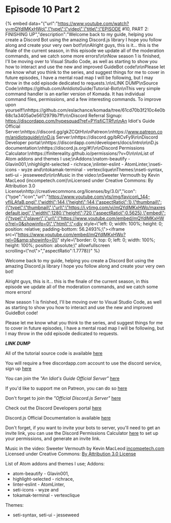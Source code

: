 # Episode 10 Part 2

{% embed data="{\"url\":\"https://www.youtube.com/watch?v=mQYdlMKxHWo\",\"type\":\"video\",\"title\":\"EPISODE \#10, PART 2: FINISHING UP\",\"description\":\"Welcome back to my guide, helping you create a Discord Bot using the amazing Discord.js library I hope you follow along and create your very own bot!\n\nAlright guys, this is it... this is the finale of the current season, in this episode we update all of the moderation commands, and we catch some more errors!\n\nNow season 1 is finished, I\'ll be moving over to Visual Studio Code, as well as starting to show you how to interact and use the new and improved GuideBot code!\n\nPlease let me know what you think to the series, and suggest things for me to cover in future episodes, I have a mental road map I will be following, but I may throw in the odd episode dedicated to requests.\n\nLINK DUMP\nSource Code:\nhttps://github.com/AnIdiotsGuide/Tutorial-Bot\n\nThis very simple command handler is an earlier version of Komada. It has individual command files, permissions, and a few interesting commands. To improve upon yourself!\nhttps://github.com/eslachance/komada/tree/61cd70b3f210c4e0b68c1a3405a0e5612979b7ff\n\nDiscord Referral Signup: https://discordapp.com/hypesquad?ref=PYisfiCTRf\n\nAn Idiot\'s Guide Official Server:\nhttps://discord.gg/gkZCQtH\n\nPatreon:\nhttps://www.patreon.com/anidiotsguide\n\nD.js Server:\nhttps://discord.gg/bRCvFy9\n\nDiscord Developer portal:\nhttps://discordapp.com/developers/docs/intro\n\nD.js documentation:\nhttps://discord.js.org/\#!/\n\nDiscord Permissions Calculator:\nhttps://finitereality.github.io/permissions/?v=0\n\n\nList of Atom addons and themes I use;\nAddons:\natom-beautify - Glavin001,\nhighlight-selected - richrace,\nlinter-eslint - AtomLinter,\nseti-icons - wyze and\ntokamak-terminal - vertexclique\nThemes:\nseti-syntax, seti-ui - jesseweed\n\n\nMusic in the video:\nSweeter Vermouth by Kevin MacLeod \(incompetech.com\)\nLicensed under Creative Commons: By Attribution 3.0 License\nhttp://creativecommons.org/licenses/by/3.0/\",\"icon\":{\"type\":\"icon\",\"url\":\"https://www.youtube.com/yts/img/favicon\_144-vfliLAfaB.png\",\"width\":144,\"height\":144,\"aspectRatio\":1},\"thumbnail\":{\"type\":\"thumbnail\",\"url\":\"https://i.ytimg.com/vi/mQYdlMKxHWo/maxresdefault.jpg\",\"width\":1280,\"height\":720,\"aspectRatio\":0.5625},\"embed\":{\"type\":\"player\",\"url\":\"https://www.youtube.com/embed/mQYdlMKxHWo?rel=0&showinfo=0\",\"html\":\"<div style=\\"left: 0; width: 100%; height: 0; position: relative; padding-bottom: 56.2493%;\\"><iframe src=\\"https://www.youtube.com/embed/mQYdlMKxHWo?rel=0&amp;showinfo=0\\" style=\\"border: 0; top: 0; left: 0; width: 100%; height: 100%; position: absolute;\\" allowfullscreen scrolling=\\"no\\"></iframe></div>\",\"aspectRatio\":1.7778}}" %}

Welcome back to my guide, helping you create a Discord Bot using the amazing Discord.js library I hope you follow along and create your very own bot!

Alright guys, this is it... this is the finale of the current season, in this episode we update all of the moderation commands, and we catch some more errors!

Now season 1 is finished, I'll be moving over to Visual Studio Code, as well as starting to show you how to interact and use the new and improved GuideBot code!

Please let me know what you think to the series, and suggest things for me to cover in future episodes, I have a mental road map I will be following, but I may throw in the odd episode dedicated to requests.

_**LINK DUMP**_

All of the tutorial source code is available [here](https://github.com/AnIdiotsGuide/Tutorial-Bot)

You will require a free discordapp.com account to use the discord service, sign up [here](https://discordapp.com/hypesquad?ref=PYisfiCTRf)

You can join the _"An Idiot's Guide Official Server"_ [here](https://discord.gg/gkZCQtH)

If you'd like to support me on Patreon, you can do so [here](https://www.patreon.com/anidiotsguide)

Don't forget to join the _"Official Discord.js Server"_ [here](https://discord.gg/bRCvFy9)

Check out the Discord Developers portal [here](https://discordapp.com/developers/docs/intro)

Discord.js Official Documentation is available [here](https://discord.js.org/#!/)

Don't forget, if you want to invite your bots to server, you'll need to get an invite link, you can use the Discord Permissions Calculator [here](https://finitereality.github.io/permissions/?v=0) to set up your permissions, and generate an invite link.

Music in the video: Sweeter Vermouth by Kevin MacLeod [incompetech.com](https://github.com/AnIdiotsGuide/discordjs-bot-guide/tree/6d360a9eb88ca7eab83f6534bc0e042809aec1d2/video-guides/incompetech.com) Licensed under Creative Commons: [By Attribution 3.0 License](http://creativecommons.org/licenses/by/3.0/)

List of Atom addons and themes I use; Addons:

* atom-beautify - Glavin001,
* highlight-selected - richrace,
* linter-eslint - AtomLinter,
* seti-icons - wyze and
* tokamak-terminal - vertexclique

Themes:

* seti-syntax, seti-ui - jesseweed

